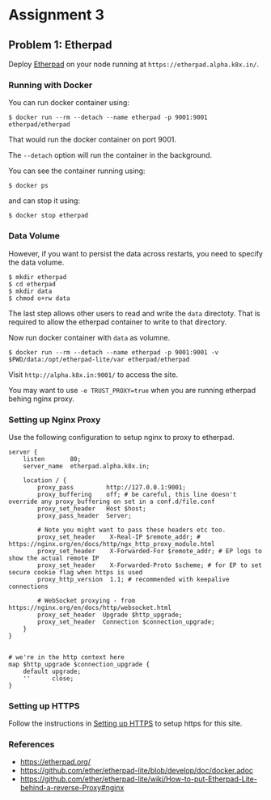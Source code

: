 # Assignment 3

## Problem 1: Etherpad

Deploy [Etherpad](https://etherpad.org) on your node running at `https://etherpad.alpha.k8x.in/`.

### Running with Docker

You can run docker container using:

```
$ docker run --rm --detach --name etherpad -p 9001:9001 etherpad/etherpad
```

That would run the docker container on port 9001.

The `--detach` option will run the container in the background.

You can see the container running using:

```
$ docker ps
```

and can stop it using:

```
$ docker stop etherpad
```

### Data Volume

However, if you want to persist the data across restarts, you need to specify the data volume.

```
$ mkdir etherpad
$ cd etherpad
$ mkdir data
$ chmod o+rw data
```

The last step allows other users to read and write the `data` directoty. That is required to allow the etherpad container to write to that directory.

Now run docker container with `data` as volumne.

```
$ docker run --rm --detach --name etherpad -p 9001:9001 -v $PWD/data:/opt/etherpad-lite/var etherpad/etherpad
```

Visit `http://alpha.k8x.in:9001/` to access the site.

You may want to use `-e TRUST_PROXY=true` when you are running etherpad behing nginx proxy.

### Setting up Nginx Proxy

Use the following configuration to setup nginx to proxy to etherpad.

```
server {
    listen       80;
    server_name  etherpad.alpha.k8x.in;

    location / {
        proxy_pass         http://127.0.0.1:9001;
        proxy_buffering    off; # be careful, this line doesn't override any proxy_buffering on set in a conf.d/file.conf
        proxy_set_header   Host $host;
        proxy_pass_header  Server;

        # Note you might want to pass these headers etc too.
        proxy_set_header    X-Real-IP $remote_addr; # https://nginx.org/en/docs/http/ngx_http_proxy_module.html
        proxy_set_header    X-Forwarded-For $remote_addr; # EP logs to show the actual remote IP
        proxy_set_header    X-Forwarded-Proto $scheme; # for EP to set secure cookie flag when https is used
        proxy_http_version  1.1; # recommended with keepalive connections

        # WebSocket proxying - from https://nginx.org/en/docs/http/websocket.html
        proxy_set_header  Upgrade $http_upgrade;
        proxy_set_header  Connection $connection_upgrade;
    }
}


# we're in the http context here
map $http_upgrade $connection_upgrade {
    default upgrade;
    ''      close;
}
```

### Setting up HTTPS

Follow the instructions in [Setting up HTTPS](https://docker.pipal.in/session1/#setting-up-https) to setup https for this site.

### References

* <https://etherpad.org/>
* <https://github.com/ether/etherpad-lite/blob/develop/doc/docker.adoc>
* <https://github.com/ether/etherpad-lite/wiki/How-to-put-Etherpad-Lite-behind-a-reverse-Proxy#nginx>
